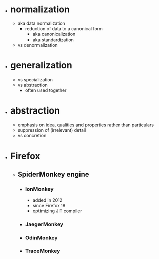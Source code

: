- # normalization
  - aka data normalization
    - reduction of data to a canonical form
      - aka canonicalization
      - aka standardization
  - vs denormalization
- # generalization
  - vs specialization
  - vs abstraction
    - often used together
- # abstraction
  - emphasis on idea, qualities and properties rather than particulars
  - suppression of (irrelevant) detail
  - vs concretion
- # Firefox
  - ## SpiderMonkey engine
    - ### IonMonkey
      - added in 2012
      - since Firefox 18
      - optimizing JIT compiler
    - ### JaegerMonkey
    - ### OdinMonkey
    - ### TraceMonkey
